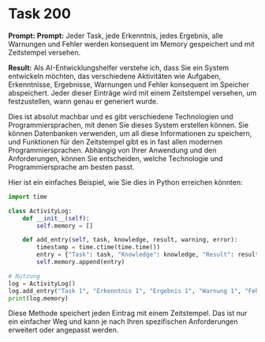 # Task 200

**Prompt:** **Prompt:** Jeder Task, jede Erkenntnis, jedes Ergebnis, alle Warnungen und Fehler werden konsequent im Memory gespeichert und mit Zeitstempel versehen.

**Result:**
Als AI-Entwicklungshelfer verstehe ich, dass Sie ein System entwickeln möchten, das verschiedene Aktivitäten wie Aufgaben, Erkenntnisse, Ergebnisse, Warnungen und Fehler konsequent im Speicher abspeichert. Jeder dieser Einträge wird mit einem Zeitstempel versehen, um festzustellen, wann genau er generiert wurde. 

Dies ist absolut machbar und es gibt verschiedene Technologien und Programmiersprachen, mit denen Sie dieses System erstellen können. Sie können Datenbanken verwenden, um all diese Informationen zu speichern, und Funktionen für den Zeitstempel gibt es in fast allen modernen Programmiersprachen. Abhängig von Ihrer Anwendung und den Anforderungen, können Sie entscheiden, welche Technologie und Programmiersprache am besten passt.

Hier ist ein einfaches Beispiel, wie Sie dies in Python erreichen könnten:

```python
import time

class ActivityLog:
    def __init__(self):
        self.memory = []

    def add_entry(self, task, knowledge, result, warning, error):
        timestamp = time.ctime(time.time())
        entry = {"Task": task, "Knowledge": knowledge, "Result": result, "Warning": warning, "Error": error, "Timestamp": timestamp}
        self.memory.append(entry)

# Nutzung
log = ActivityLog()
log.add_entry("Task 1", "Erkenntnis 1", "Ergebnis 1", "Warnung 1", "Fehler 1")
print(log.memory)
```

Diese Methode speichert jeden Eintrag mit einem Zeitstempel. Das ist nur ein einfacher Weg und kann je nach Ihren spezifischen Anforderungen erweitert oder angepasst werden.
